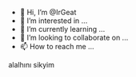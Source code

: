 - 👋 Hi, I’m @IrGeat
- 👀 I’m interested in ...
- 🌱 I’m currently learning ...
- 💞️ I’m looking to collaborate on ...
- 📫 How to reach me ...

<!---
IrGeat/IrGeat is a ✨ special ✨ repository because its `README.md` (this file) appears on your GitHub profile.
You can click the Preview link to take a look at your changes.
---> alalhını sikyim 
